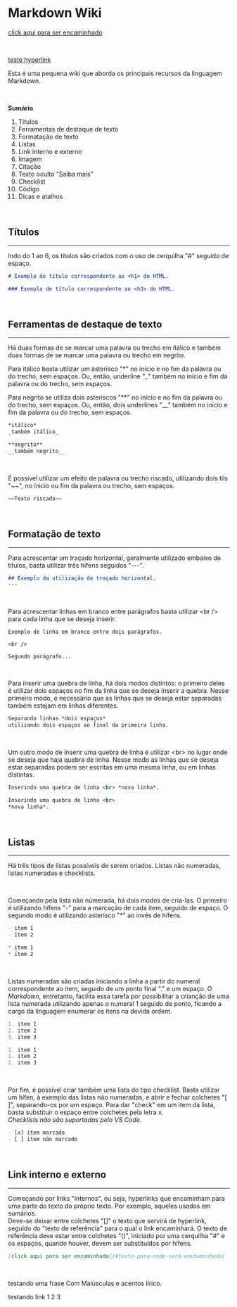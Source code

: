 # Markdown Wiki

[click aqui para ser encaminhado](#testando-uma-frase-com-maiúsculas-e-acentos-lírico)

<br />

[teste hyperlink](#testando-link-1-2-3)

Esta é uma pequena wiki que aborda os principais recursos da linguagem Markdown.

<br />

**Sumário**
1. Títulos
1. Ferramentas de destaque de texto
1. Formatação de texto
1. Listas
1. Link interno e externo
1. Imagem
1. Citação
1. Texto oculto "Saiba mais"
1. Checklist
1. Código
1. Dicas e atalhos

<br />

## Títulos
---

Indo do 1 ao 6, os títulos são criados com o uso de cerquilha "#" seguido de espaço.

```md
# Exemplo de título correspondente ao <h1> do HTML.

### Exemplo de título correspondente ao <h3> do HTML.
```

<br />

## Ferramentas de destaque de texto
---

Há duas formas de se marcar uma palavra ou trecho em itálico e também duas formas de se marcar uma palavra ou trecho em negrito.

Para itálico basta utilizar um asterisco "*" no início e no fim da palavra ou do trecho, sem espaços. Ou, então, underline "_" também no início e fim da palavra ou do trecho, sem espaços.

Para negrito se utiliza dois asteriscos "**" no início e no fim da palavra ou do trecho, sem espaços. Ou, então, dois underlines "__" também no início e fim da palavra ou do trecho, sem espaços.

```md
*itálico*
_também itálico_

**negrito**
__também negrito__
```

<br />

É possível utilizar um efeito de palavra ou trecho riscado, utilizando dois tils "~~", no ínicio ou fim da palavra ou trecho, sem espaços.

```md
~~Texto riscado~~
```

<br />

## Formatação de texto
---

Para acrescentar um traçado horizontal, geralmente utilizado embaixo de títulos, basta utilizar três hífens seguidos "---".

```md
## Exemplo da utilização de traçado horizontal.
---
```

<br />

Para acrescentar linhas em branco entre parágrafos basta utilizar \<br /> para cada linha que se deseja inserir.

```
Exemplo de linha em branco entre dois parágrafos.

<br />

Segundo parágrafo...
```

<br />

Para inserir uma quebra de linha, há dois modos distintos: o primeiro deles é utilizar dois espaços no fim da linha que se deseja inserir a quebra. Nesse primeiro modo, é necessário que as linhas que se deseja estar separadas também estejam em linhas diferentes.

```md
Separando linhas *dois espaços*  
utilizando dois espaços ao final da primeira linha.
```

<br />

Um outro modo de inserir uma quebra de linha é utilizar \<br> no lugar onde se deseja que haja quebra de linha. Nesse modo as linhas que se deseja estar separadas podem ser escritas em uma mesma linha, ou em linhas distintas.

```md
Inserindo uma quebra de linha <br> *nova linha*.

Inserindo uma quebra de linha <br> 
*nova linha*.
```

<br />

## Listas
---

Há três tipos de listas possíveis de serem criados. Listas não numeradas, listas numeradas e checklists.

<br />

Começando pela lista não númerada, há dois modos de cria-las. O primeiro é utilizando hífens "-" para a marcação de cada item, seguido de espaço. O segundo modo é utilizando asterisco "*" ao invés de hífens.

```md
- item 1
- item 2

* item 1
* item 2
```

<br />

Listas numeradas são criadas iniciando a linha a partir do numeral correspondente ao item, seguido de um ponto final "." e um espaço. O *Markdown*, entretanto, facilita essa tarefa por possibilitar a crianção de uma lista numerada utilizando apenas o numeral 1 seguido de ponto, ficando a cargo da linguagem enumerar os itens na devida ordem.

```md
1. item 1
2. item 2
3. item 3

1. item 1
1. item 2
1. item 3
```

<br />

Por fim, é possível criar também uma lista do tipo checklist. Basta utilizar um hífen, à exemplo das listas não numeradas, e abrir e fechar colchetes "[ ]", separando-os por um espaço. Para dar "check" em um item da lista, basta substituir o espaço entre colchetes pela letra x.  
*Checklists não são suportadas pelo VS Code.*

```md
- [x] item marcado
- [ ] item não marcado
```

<br />

## Link interno e externo
---

Começando por links "internos", ou seja, hyperlinks que encaminham para uma parte do texto do próprio texto. Por exemplo, aqueles usados em sumários.  
Deve-se deixar entre colchetes "[]" o texto que servirá de hyperlink, seguido do "texto de referência" para o qual o link encaminhará. O texto de referência deve estar entre colchetes "()", iniciado por uma cerquilha "#" e os espaços, quando houver, devem ser substituídos por hífens.

```md
[click aqui para ser encaminhado](#texto-para-onde-será-enchaminhado)
```

<br />

testando uma frase Com Maiúsculas e acentos lírico.

testando link 1 2 3